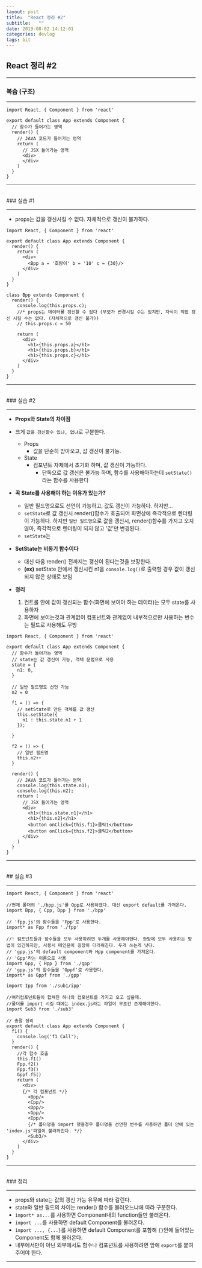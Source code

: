 ```yaml
---
layout: post
title:  "React 정리 #2"
subtitle:   ""
date: 2019-08-02 14:12:01
categories: devlog
tags: bit
---
```


## React 정리 #2

---

### 복습 (구조)

---

```JSX
import React, { Component } from 'react'

export default class App extends Component {
  // 함수가 들어가는 영역
  render() {
    // JAVA 코드가 들어가는 영역
    return (
      // JSX 들어가는 영역
      <div>
      </div>
    )
  }
}
```

---

<br/>
### 실습 #1

---

- props는 값을 갱신시킬 수 없다. 자체적으로 갱신이 불가하다.

```JSX
import React, { Component } from 'react'

export default class App extends Component {
  render() {
    return (
      <div>
        <Bpp a = '호랑이' b = '10' c = {30}/>
      </div>
    )
  }
}

class Bpp extends Component {
  render() {
    console.log(this.props.c);
    //* props는 데이터를 갱신할 수 없다 (부모가 변경시킬 수는 있지만, 자식이 직접 갱신 시킬 수는 없다. (자체적으로 갱신 불가))
    // this.props.c = 50

    return (
      <div>
        <h1>{this.props.a}</h1>
        <h1>{this.props.b}</h1>
        <h1>{this.props.c}</h1>
      </div>
    )
  }
}
```

---

<br/>
### 실습 #2

---

- **Props와 State의 차이점**
- 크게 `값을 갱신할수 있냐, 없냐`로 구분한다.
  - Props
    - 값을 단순히 받아오고, 값 갱신이 불가능.
  - State 
    - 컴포넌트 자체에서 초기화 하며, 값 갱신이 가능하다.
      - 단독으로 값 갱신은 불가능 하며, 함수를 사용해아하는데 `setState()` 라는 함수를 사용한다

- **꼭 State를 사용해야 하는 이유가 있는가?**
  - 일반 필드명으로도 선언이 가능하고, 값도 갱신이 가능하다. 하지만...
  - `setState`로 값 갱신시 render()함수가 호출되어 화면상에 즉각적으로 렌더링이 가능하다. 하지만 `일반 필드명`으로 값을 갱신시, render()함수를 가지고 오지 않아, 즉각적으로 렌더링이 되지 않고 '값'만 변경된다.
  - `setState`는 

- **SetState는 비동기 함수이다**
  - 대신 다음 render() 전까지는 갱신이 된다는것을 보장한다.
  - **(ex)** setState 안에서 갱신시킨 n1을 `console.log()`로 출력할 경우 값이 갱신되지 않은 상태로 보임

- **정리**
  1. 컨트롤 안에 값이 갱신되는 함수(화면에 보여야 하는 데이터)는 모두 state를 사용하자
  2. 화면에 보이는것과 관계없이 컴포넌트와 관계없이 내부적으로만 사용하는 변수는 필드로 사용해도 무방

```JSX
import React, { Component } from 'react'

export default class App extends Component {
  // 함수가 들어가는 영역
  // state는 값 갱신이 가능, 객체 문법으로 사용
  state = {
    n1: 0,
  }

  // 일반 필드명도 선언 가능
  n2 = 0

  f1 = () => {
    // setState로 만든 객체를 값 갱신
    this.setState({
      n1 : this.state.n1 + 1
    });

  }

  f2 = () => {
    // 일반 필드명
    this.n2++
  }

  render() {
    // JAVA 코드가 들어가는 영역
    console.log(this.state.n1);
    console.log(this.n2);
    return (
      // JSX 들어가는 영역
      <div>
        <h1>{this.state.n1}</h1>
        <h1>{this.n2}</h1>
        <button onClick={this.f1}>클릭1</button>
        <button onClick={this.f2}>클릭2</button>
      </div>
    )
  }
}
```

---

<br/>
## 실습 #3

---

```JSX
import React, { Component } from 'react'

//현재 폴더의 './bpp.js'를 Opp로 사용하겠다. 대신 export default를 가져온다.
import Bpp, { Cpp, Dpp } from './bpp'

// 'fpp.js'의 함수들을 'Fpp'로 사용한다.
import* as Fpp from './fpp'

//! 컴포넌트들과 함수들을 모두 사용하려면 두개를 사용해야한다. 한방에 모두 사용하는 방법이 있긴하지만, 사용시 메인문이 굉장히 더러워진다. 두개 쓰는게 낫다.
// 'gpp.js'의 default component와 Hpp component를 가져온다.
// 'Gpp'라는 이름으로 사용
import Gpp, { Hpp } from './gpp'
// 'gpp.js'의 함수들을 'Gppf'로 사용한다.
import* as Gppf from './gpp'

import Ipp from './sub1/ipp'

//여러컴포넌트들이 합쳐진 하나의 컴포넌트를 가지고 오고 싶을때.
//폴더를 import 시킬 때에는 index.js라는 파일이 무조건 존재해야한다.
import Sub3 from './sub3'

// 총괄 정리
export default class App extends Component {
  f1() {
    console.log('f1 Call');
  }
  render() {
    //각 함수 호출
    this.f1()
    Fpp.f2()
    Fpp.f3()
    Gppf.f5()
    return (
      <div>
      {/* 각 컴포넌트 */}
        <Bpp/>
        <Cpp/>
        <Dpp/>
        <Gpp/>
        <Ipp/>
        {/* 폴더명을 import 했을경우 폴더명을 선언한 변수를 사용하면 폴더 안에 있는 'index.js'파일이 불러와진다. */}
        <Sub3/>
      </div>
    )
  }
}
```

---

<br/>
### 정리

---

- props와 state는 값의 갱신 가능 유무에 따라 갈린다.
- state와 일반 필드의 차이는 render() 함수를 불러오느냐에 따라 구분한다.
- `import* as...`를 사용하면 Component내의 function들만 불러온다.
- `import ...`를 사용하면 default Component를 불러온다.
- `import ..., {...}`를 사용하면 default Component를 포함해 `{}`안에 들어있는 Component도 함께 불러온다.
- 내부에서만이 아닌 외부에서도 함수나 컴포넌트를 사용하려면 앞에 `export`를 붙여 주어야 한다.

---